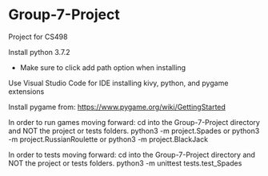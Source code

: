 # Group-7-Project
Project for CS498

Install python 3.7.2
 - Make sure to click add path option when installing
 
Use Visual Studio Code for IDE installing kivy, python, and pygame extensions

Install pygame from:
https://www.pygame.org/wiki/GettingStarted


In order to run games moving forward:
cd into the Group-7-Project directory and NOT the project or tests folders.
python3 -m project.Spades
or
python3 -m project.RussianRoulette
or
python3 -m project.BlackJack


In order to tests moving forward:
cd into the Group-7-Project directory and NOT the project or tests folders.
python3 -m unittest tests.test_Spades
